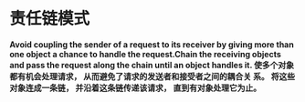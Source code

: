 # 责任链模式
**Avoid coupling the sender of a request to its receiver by giving more than one object a chance to
handle the request.Chain the receiving objects and pass the request along the chain until an object
handles it.
使多个对象都有机会处理请求， 从而避免了请求的发送者和接受者之间的耦合关
系。 将这些对象连成一条链， 并沿着这条链传递该请求， 直到有对象处理它为止。**